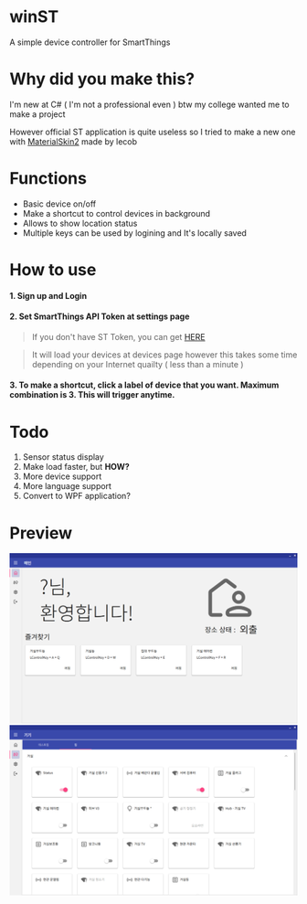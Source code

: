 # winST
A simple device controller for SmartThings

# Why did you make this?
I'm new at C# ( I'm not a professional even ) btw my college wanted me to make a project

However official ST application is quite useless so I tried to make a new one with
[MaterialSkin2](https://github.com/leocb/MaterialSkin) made by lecob

# Functions
- Basic device on/off
- Make a shortcut to control devices in background
- Allows to show location status
- Multiple keys can be used by logining and It's locally saved

# How to use
#### 1. Sign up and Login
#### 2. Set SmartThings API Token at settings page
> If you don't have ST Token, you can get [HERE](https://account.smartthings.com/tokens)

> It will load your devices at devices page however this takes some time depending on your Internet quailty ( less than a minute )
#### 3. To make a shortcut, click a label of device that you want. Maximum combination is 3. This will trigger anytime.
    
# Todo
1. Sensor status display
2. Make load faster, but **HOW?**
3. More device support
4. More language support
5. Convert to WPF application?

# Preview
![Sample1](https://github.com/jjyn0215/winST/blob/main/sample2.png?raw=true)
![Sample2](https://github.com/jjyn0215/winST/blob/main/sample1.png?raw=true)


